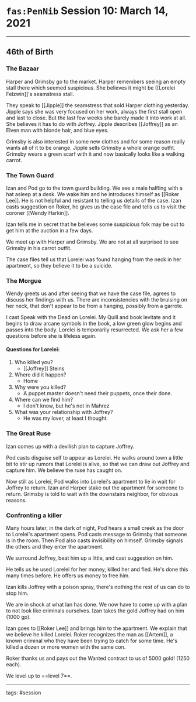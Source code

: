 # `fas:PenNib` Session 10: March 14, 2021
---

## 46th of Birth
### The Bazaar
Harper and Grimsby go to the market. Harper remembers seeing an empty stall there which seemed suspicious. She believes it might be [[Lorelei Felzwin]]'s seamstress stall. 

They speak to [[Jipple]] the seamstress that sold Harper clothing yesterday. Jipple says she was very focused on her work, always the first stall open and last to close. But the last few weeks she barely made it into work at all. She believes it has to do with Joffrey. Jipple describes [[Joffrey]] as an Elven man with blonde hair, and blue eyes.

Grimsby is also interested in some new clothes and for some reason really wants all of it to be orange. Jipple sells Grimsby a whole orange outfit. Grimsby wears a green scarf with it and now basically looks like a walking carrot.

### The Town Guard
Izan and Pod go to the town guard building. We see a male halfling with a hat asleep at a desk. We wake him and he introduces himself as [[Roker Lee]]. He is not helpful and resistant to telling us details of the case. Izan casts suggestion on Roker, he gives us the case file and tells us to visit the coroner [[Wendy Harkin]].

Izan tells me in secret that he believes some suspicious folk may be out to get him at the auction in a few days.

We meet up with Harper and Grimsby. We are not at all surprised to see Grimsby in his carrot outfit.

The case files tell us that Lorelei was found hanging from the neck in her apartment, so they believe it to be a suicide.

### The Morgue
Wendy greets us and after seeing that we have the case file, agrees to discuss her findings with us. There are inconsistencies with the bruising on her neck, that don't appear to be from a hanging, possibly from a garrote.

I cast Speak with the Dead on Lorelei. My Quill and book levitate and it begins to draw arcane symbols in the book, a low green glow begins and passes into the body. Lorelei is temporarily resurrected. We ask her a few questions before she is lifeless again.

#### Questions for Lorelei:
1. Who killed you? 
	- [[Joffrey]] Steins
2. Where did it happen?
	- Home
3. Why were you killed?
	- A puppet master doesn't need their puppets, once their done.
4. Where can we find him?
	- I don't know, but he's not in Mahrez
5. What was your relationship with Joffrey?
	- He was my lover, at least I thought.

### The Great Ruse
Izan comes up with a devilish plan to capture Joffrey.

Pod casts disguise self to appear as Lorelei. He walks around town a little bit to stir up rumors that Lorelei is alive, so that we can draw out Joffrey and capture him. We believe the ruse has caught on.

Now still as Lorelei, Pod walks into Lorelei's apartment to lie in wait for Joffrey to return. Izan and Harper stake out the apartment for someone to return. Grimsby is told to wait with the downstairs neighbor, for obvious reasons.

### Confronting a killer
Many hours later, in the dark of night, Pod hears a small creek as the door to Lorelei's apartment opens. Pod casts message to Grimsby that someone is in the room. Then Pod also casts invisibility on himself. Grimsby signals the others and they enter the apartment.

We surround Joffrey, beat him up a little, and cast suggestion on him.

He tells us he used Lorelei for her money, killed her and fled. He's done this many times before. He offers us money to free him.

Izan kills Joffrey with a poison spray, there's nothing the rest of us can do to stop him.

We are in shock at what Ian has done. We now have to come up with a plan to not look like criminals ourselves. Izan takes the gold Joffrey had on him (1000 gp). 

Izan goes to [[Roker Lee]] and brings him to the apartment. We explain that we believe he killed Lorelei. Roker recognizes the man as [[Artem]], a known criminal who they have been trying to catch for some time. He's killed a dozen or more women with the same con.

Roker thanks us and pays out the Wanted contract to us of 5000 gold! (1250 each).

We level up to ==level 7==.

---

tags: #session